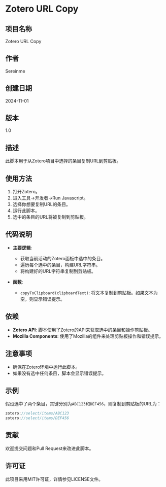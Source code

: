 # Zotero URL Copy

## 项目名称
Zotero URL Copy

## 作者
Sereinme

## 创建日期
2024-11-01

## 版本
1.0

## 描述
此脚本用于从Zotero项目中选择的条目复制URL到剪贴板。

## 使用方法
1. 打开Zotero。
2. 进入工具->开发者->Run Javascript。
3. 选择你想要复制URL的条目。
4. 运行此脚本。
5. 选中的条目的URL将被复制到剪贴板。

## 代码说明
- **主要逻辑**:
  - 获取当前活动的Zotero面板中选中的条目。
  - 遍历每个选中的条目，构建URL字符串。
  - 将构建好的URL字符串复制到剪贴板。

- **函数**:
  - `copyToClipboard(clipboardText)`: 将文本复制到剪贴板。如果文本为空，则显示错误提示。

## 依赖
- **Zotero API**: 脚本使用了Zotero的API来获取选中的条目和操作剪贴板。
- **Mozilla Components**: 使用了Mozilla的组件来处理剪贴板操作和错误提示。

## 注意事项
- 确保在Zotero环境中运行此脚本。
- 如果没有选中任何条目，脚本会显示错误提示。

## 示例
假设选中了两个条目，其键分别为`ABC123`和`DEF456`，则复制到剪贴板的URL为：

```js
zotero://select/items/ABC123
zotero://select/items/DEF456
```

## 贡献
欢迎提交问题和Pull Request来改进此脚本。

## 许可证
此项目采用MIT许可证，详情参见LICENSE文件。
